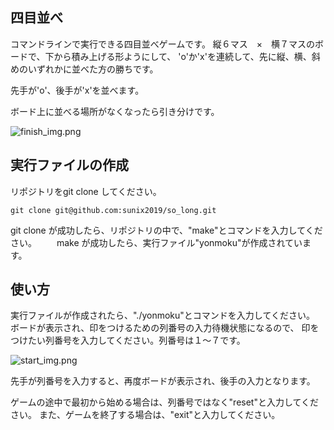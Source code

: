 ## 四目並べ

コマンドラインで実行できる四目並べゲームです。
縦６マス　×　横７マスのボードで、下から積み上げる形ようにして、
'o'か'x'を連続して、先に縦、横、斜めのいずれかに並べた方の勝ちです。

先手が'o'、後手が'x'を並べます。

ボード上に並べる場所がなくなったら引き分けです。

![finish_img.png](https://user-images.githubusercontent.com/72925757/146101362-91d6b2cc-5ad6-4a8d-b878-e3dffdb06839.png)


## 実行ファイルの作成

リポジトリをgit clone してください。

```shell
git clone git@github.com:sunix2019/so_long.git
```

git clone が成功したら、リポジトリの中で、"make"とコマンドを入力してください。
　　make が成功したら、実行ファイル"yonmoku"が作成されています。

## 使い方

実行ファイルが作成されたら、"./yonmoku"とコマンドを入力してください。
ボードが表示され、印をつけるための列番号の入力待機状態になるので、
印をつけたい列番号を入力してください。列番号は１〜７です。


![start_img.png](https://user-images.githubusercontent.com/72925757/146100866-b9420cf8-62a8-48be-aaab-168a088d372a.png)



先手が列番号を入力すると、再度ボードが表示され、後手の入力となります。

ゲームの途中で最初から始める場合は、列番号ではなく"reset"と入力してください。
また、ゲームを終了する場合は、"exit"と入力してください。
